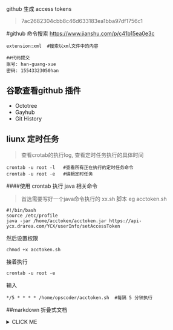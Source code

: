 github 生成  access tokens
>7ac2682304cbb8c46d633183ea1bba97df1756c1

#github 命令搜索
https://www.jianshu.com/p/c41b15ea0e3c
```shell
extension:xml  #搜索以xml文件中的内容

##代码提交
账号: han-guang-xue
密码: 15543323050han
```

## 谷歌查看github 插件
+ Octotree
+ Gayhub
+ Git History

## liunx 定时任务
>查看crotab的执行log, 查看定时任务执行的具体时间
```shell
crontab -u root -l   #查看所有正在执行的定时任务命令
crontab -u root -e   #编辑定时任务
```

####使用 crontab 执行 java 相关命令

>首选需要写好一个java命令执行的 xx.sh 脚本 eg acctoken.sh
```shell
#!/bin/bash
source /etc/profile
java -jar /home/acctoken/acctoken.jar https://api-ycx.drarea.com/YCX/userInfo/setAccessToken
```

然后设置权限

```shell
chmod +x acctoken.sh
```

接着执行

```shell
crontab -u root -e
```

输入

```shell
*/5 * * * * /home/opscoder/acctoken.sh  #每隔 5 分钟执行
```


##markdown 折叠式文档

<details>
<summary>CLICK ME</summary>

**<summary>标签与正文间一定要空一行！！！**
</details>